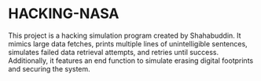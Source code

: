 # HACKING-NASA
This project is a hacking simulation program created by Shahabuddin. It mimics large data fetches, prints multiple lines of unintelligible sentences, simulates failed data retrieval attempts, and retries until success. Additionally, it features an end function to simulate erasing digital footprints and securing the system.
